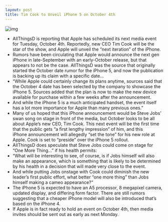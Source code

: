 ```yaml
---
layout: post
title: Tim Cook to Unveil iPhone 5 on October 4th
---
```

![img](http://media.idownloadblog.com/wp-content/uploads/2011/09/Tim_cook_by_Adam_Tow1-e1316605688303.png)
* AllThingsD is reporting that Apple has scheduled its next media event for Tuesday, October 4th. Reportedly, new CEO Tim Cook will be the star of the show, and Apple will unveil the “next iteration” of the iPhone.
* Rumors have been circulating that Apple would announce the next gen iPhone in late-September with an early-October release, but that appears to not be the case. AllThingsD was the source that originally started the October date rumor for the iPhone 5, and now the publication is backing up its claim with a specific date…
* “While Apple could certainly change its plans anytime, sources said that the October 4 date has been selected by the company to showcase the iPhone 5. Sources added that the plan is now to make the new device available for purchase within a few weeks after the announcement.
* And while the iPhone 5 is a much anticipated handset, the event itself has a lot more importance for Apple than many previous ones.”
* Many of us hoped that this iPhone announcement would be Steve Jobs’ swan song on stage in front of the media, but October looks to be all about Apple’s new CEO, Tim Cook. This next event will be the first time that the public gets “a first lengthy impression” of him, and this iPhone announcement will allegedly “set the tone” for his new role at Apple. Cook is set to “preside” over the iPhone 5 rollout.
* AllThingsD does speculate that Steve Jobs could come on stage for “One More Thing…” if his health permits:
* “What will be interesting to see, of course, is if Jobs himself will also make an appearance, which is something that is likely to be determined by his health in a decision that will made very close to the event.
* And while putting Jobs onstage with Cook could diminish the new leader’s first public effort, what better “one more thing” than Jobs himself making a cameo appearance?”
* The iPhone 5 is expected to have an A5 processor, 8 megapixel camera, updated display, and differing form factor. There are still rumors suggesting that a cheaper iPhone model will also be introduced that’s based on the iPhone 4.
* If Apple is in fact ready to hold an event on October 4th, then media invites should be sent out as early as next Monday.

